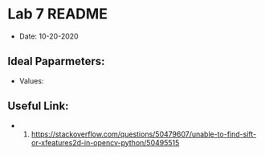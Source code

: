 # Lab 7 README
- Date: 10-20-2020

## Ideal Paparmeters:
- Values: 

## Useful Link:
- 1) https://stackoverflow.com/questions/50479607/unable-to-find-sift-or-xfeatures2d-in-opencv-python/50495515

